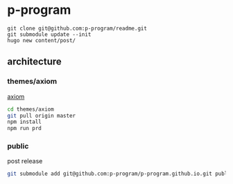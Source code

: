 # p-program

    git clone git@github.com:p-program/readme.git
    git submodule update --init  
    hugo new content/post/

## architecture

### themes/axiom

[axiom](https://themes.gohugo.io/axiom/)

```bash
cd themes/axiom
git pull origin master
npm install
npm run prd
```

### public

post release

```bash
git submodule add git@github.com:p-program/p-program.github.io.git public
```
